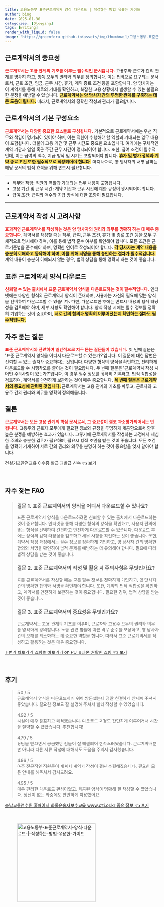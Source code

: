 ```yaml
---
title: 고용노동부 표준근로계약서 양식 다운로드 | 작성하는 방법 유용한 가이드
author: bing
date: 2025-01-30
categories: [Blogging]
tags: [writing]
render_with_liquid: false
image: 'https://greenforu.github.io/assets/img/thumbnail/고용노동부-표준근로계약서-양식-다운로드-|-작성하는-방법-유용한-가이드.webp'
---
```



<h2 id='근로계약서_중요성'>근로계약서의 중요성</h2>

<p><b><span style="color: #ee2323;">근로계약서는 고용 관계의 기초를 이루는 필수적인 문서입니다.</span></b> 고용주와 근로자 간의 관계를 명확히 하고, 양쪽 모두의 권리와 의무를 정의합니다. 이는 법적으로 요구되는 문서로서, 근로 조건, 임금, 근무 시간, 휴가, 계약 종료 조건 등을 포함합니다. 양 당사자는 이 계약서를 통해 서로의 기대를 확인하고, 복잡한 고용 상황에서 발생할 수 있는 불필요한 분쟁을 예방할 수 있습니다. <b><span style="background-color: #ffe066;">근로계약서는 양 당사자 간의 투명한 관계를 구축하는 데 큰 도움이 됩니다.</span></b> 따라서, 근로계약서의 정확한 작성과 관리가 필요합니다.</p>

<h2 id='근로계약서_구성요소'>근로계약서의 기본 구성요소</h2>

<p><b><span style="color: #ee2323;">근로계약서는 다양한 중요한 요소들로 구성됩니다.</span></b> 기본적으로 근로계약서에는 우선 직무와 책임이 명기되어 있어야 하며, 이는 직원이 수행해야 할 역할과 기대되는 업무 내용이 포함됩니다. 더불어 고용 기간 및 근무 시간도 중요한 요소입니다. 여기에는 구체적인 계약 기간과 일일 혹은 주간 근무 시간이 명시되어야 합니다. 또한, 급여 조건이 필수적인데, 이는 급여의 액수, 지급 방식 및 시기도 포함되어야 합니다. <b><span style="background-color: #ffe066;">휴가 및 병가 정책과 계약 종료 조건 또한 필수적으로 작성되어야 합니다.</span></b> 마지막으로, 양 당사자의 서명 날짜는 해당 문서의 법적 효력을 위해 반드시 필요합니다.</p>

<hr />

<ul>
    <li>직무와 책임: 직원의 역할과 기대되는 업무 내용이 포함됩니다.</li>
    <li>고용 기간 및 근무 시간: 계약 기간과 근무 시간에 대한 규정이 명시되어야 합니다.</li>
    <li>급여 조건: 급여의 액수와 지급 방식에 대한 조항이 필요합니다.</li>
</ul>

<hr />

<h2 id='근로계약서_작성_시_고려사항'>근로계약서 작성 시 고려사항</h2>

<p><b><span style="color: #ee2323;">효과적인 근로계약서를 작성하는 것은 양 당사자의 권리와 의무를 명확히 하는 데 매우 중요합니다.</span></b> 계약서를 작성할 때는 직무, 급여, 근무 조건, 휴가 및 종료 조건 등을 모두 구체적으로 명시해야 하며, 이를 통해 법적 준수 여부를 확인해야 합니다. 모든 조건은 근로기준법을 준수해야 하며, 명확한 언어로 작성되어야 합니다. <b><span style="background-color: #ffe066;">각 당사자는 계약 내용을 충분히 이해하고 동의해야 하며, 이를 위해 서명을 통해 승인하는 절차가 필수적입니다.</span></b> 계약 내용이 충분히 이해되지 않는 경우, 법적 상담을 통해 명확히 하는 것이 좋습니다.</p>

<h2 id='표준근로계약서_다운로드'>표준 근로계약서 양식 다운로드</h2>

<p><b><span style="color: #ee2323;">신뢰할 수 있는 출처에서 표준 근로계약서 양식을 다운로드하는 것이 필수적입니다.</span></b> 인터넷에는 다양한 형식의 근로계약서 양식이 존재하며, 사용자는 자신의 필요에 맞는 양식을 선택하여 다운로드할 수 있습니다. 다만, 다운로드한 후에는 반드시 내용의 법적 타당성을 검토해야 하며, 세부 사항도 확인해야 합니다. 양식 작성 시에는 필수 정보를 정확히 기입하는 것이 중요하며, <b><span style="background-color: #ffe066;">서로 간의 합의가 명확히 이루어졌는지 확인하는 절차도 필수적입니다.</span></b></p>

<h2 id='자주묻는질문'>자주 묻는 질문</h2>

<p><b><span style="color: #ee2323;">표준 근로계약서와 관련하여 일반적으로 자주 묻는 질문들이 있습니다.</span></b> 첫 번째 질문은 '표준 근로계약서 양식을 어디서 다운로드할 수 있는가?'입니다. 이 질문에 대한 답변은 신뢰할 수 있는 출처가 중요하다는 것입니다. 다양한 형식의 양식을 확인하고, 편리하게 다운로드할 수 시행착오를 줄이는 것이 필요합니다. 두 번째 질문은 '근로계약서 작성 시 어떤 주의사항이 있는가?'입니다. 이 경우 필수 정보를 정확히 기록하고, 법적 적합성을 검토하며, 계약서를 안전하게 보관하는 것이 매우 중요합니다. <b><span style="background-color: #ffe066;">세 번째 질문은 근로계약서의 중요성에 관련된 것입니다.</span></b> 근로계약서는 고용 관계의 기초를 이루고, 근로자와 고용주 간의 권리와 의무를 명확히 정의해둡니다.</p>

<h2 id='결론'>결론</h2>

<p><b><span style="color: #ee2323;">근로계약서는 모든 고용 관계의 핵심 문서로써, 그 중요성이 결코 과소평가되어서는 안 됩니다.</span></b> 고용주와 근로자 모두에게 필요한 정보와 규정을 투명하게 제공함으로써 향후 높은 분쟁을 예방하는 효과가 있습니다. 그렇기에 근로계약서를 작성하는 과정에서 세심한 주의와 충분한 검토가 필요하며, 필요시 법적 조언을 받는 것이 좋습니다. 모든 조건을 명확히 기재하여 서로 간의 권리와 의무를 분명히 하는 것이 중요함을 잊지 말아야 합니다.</p>


<p><a class="click-button" title="건설기초안전교육 이수증 발급 재발급 신속" href="https://greenforu.github.io/posts/%EA%B1%B4%EC%84%A4%EA%B8%B0%EC%B4%88%EC%95%88%EC%A0%84%EA%B5%90%EC%9C%A1-%EC%9D%B4%EC%88%98%EC%A6%9D-%EB%B0%9C%EA%B8%89-%EC%9E%AC%EB%B0%9C%EA%B8%89-%EC%8B%A0%EC%86%8D/" rel="dofollow">건설기초안전교육 이수증 발급 재발급 신속 👈 보기</a></p><br>
<h2 id='자주_찾는_FAQ'>자주 찾는 FAQ</h2>
<div itemscope="" itemtype="https://schema.org/FAQPage">
<blockquote>
<div itemscope="" itemprop="mainEntity" itemtype="https://schema.org/Question">
<h3 itemprop="name">질문 1. 표준 근로계약서의 양식을 어디서 다운로드할 수 있나요?</h3>
<div itemscope="" itemprop="acceptedAnswer" itemtype="https://schema.org/Answer">
<span itemprop="text">
<p>표준 근로계약서 양식을 다운로드하려면 신뢰할 수 있는 출처에서 다운로드하는 것이 중요합니다. 인터넷을 통해 다양한 형식의 양식을 확인하고, 사용자 편의에 맞는 형식을 선택하여 간편하고 안전하게 다운로드할 수 있습니다. 다운로드 후에는 양식의 법적 타당성을 검토하고 세부 사항을 확인하는 것이 좋습니다. 또한, 계약서 작성 과정에서는 필수 정보를 정확하게 기입하고, 양 당사자 간의 명확한 합의와 서명을 확인하여 법적 문제를 예방하는 데 유의해야 합니다. 필요에 따라 법적 상담을 받는 것이 좋습니다.</p>
</span>
</div>
</div>
<div itemscope="" itemprop="mainEntity" itemtype="https://schema.org/Question">
<h3 itemprop="name">질문 2. 표준 근로계약서의 작성 및 활용 시 주의사항은 무엇인가요?</h3>
<div itemscope="" itemprop="acceptedAnswer" itemtype="https://schema.org/Answer">
<span itemprop="text">
<p>표준 근로계약서를 작성할 때는 모든 필수 정보를 정확하게 기입하고, 양 당사자 간의 명확한 합의와 서명을 확인해야 합니다. 또한, 계약의 법적 적합성을 확인하고, 계약서를 안전하게 보관하는 것이 중요합니다. 필요한 경우, 법적 상담을 받는 것이 좋습니다.</p>
</span>
</div>
</div>
<div itemscope="" itemprop="mainEntity" itemtype="https://schema.org/Question">
<h3 itemprop="name">질문 3. 표준 근로계약서의 중요성은 무엇인가요?</h3>
<div itemscope="" itemprop="acceptedAnswer" itemtype="https://schema.org/Answer">
<span itemprop="text">
<p>근로계약서는 고용 관계의 기초를 이루며, 근로자와 고용주 모두의 권리와 의무를 명확하게 정의합니다. 노동 관련 법률에 따른 의무 준수를 보장하고, 양 당사자 간의 오해를 최소화하는 데 중요한 역할을 합니다. 따라서 표준 근로계약서를 작성하고 활용하는 것은 매우 중요합니다.</p>
</span>
</div>
</div>
</blockquote>
</div>
<p><a class="click-button" title="11번가 바로가기 쇼핑몰 바로가기 on PC 휴대폰 원활한 쇼핑" href="https://greenforu.github.io/posts/11%EB%B2%88%EA%B0%80-%EB%B0%94%EB%A1%9C%EA%B0%80%EA%B8%B0-%EC%87%BC%ED%95%91%EB%AA%B0-%EB%B0%94%EB%A1%9C%EA%B0%80%EA%B8%B0-on-PC-%ED%9C%B4%EB%8C%80%ED%8F%B0-%EC%9B%90%ED%99%9C%ED%95%9C-%EC%87%BC%ED%95%91/" rel="dofollow">11번가 바로가기 쇼핑몰 바로가기 on PC 휴대폰 원활한 쇼핑 👈 보기</a></p><br>
<h2 id='후기'>후기</h2>
<div itemscope itemtype="https://schema.org/Product">
  <blockquote>
  <div itemprop="review" itemscope itemtype="https://schema.org/Review">
      <div itemprop="reviewRating" itemscope itemtype="https://schema.org/Rating"> <span itemprop="ratingValue">5.0</span> / <span itemprop="bestRating">5</span> </div>
      <span itemprop="reviewBody">근로계약서 양식을 다운로드하기 위해 방문했는데 정말 친절하게 안내해 주셔서 좋았습니다. 필요한 정보도 잘 설명해 주셔서 빨리 작성할 수 있었습니다.</span>
  </div>
  <br>
  <div itemprop="review" itemscope itemtype="https://schema.org/Review">
      <div itemprop="reviewRating" itemscope itemtype="https://schema.org/Rating"> <span itemprop="ratingValue">4.92</span> / <span itemprop="bestRating">5</span> </div>
      <span itemprop="reviewBody">시설이 매우 깔끔하고 쾌적했습니다. 다운로드 과정도 간단하게 이루어져서 시간을 절약할 수 있었습니다. 추천합니다!</span>
  </div>
  <br>
  <div itemprop="review" itemscope itemtype="https://schema.org/Review">
      <div itemprop="reviewRating" itemscope itemtype="https://schema.org/Rating"> <span itemprop="ratingValue">4.79</span> / <span itemprop="bestRating">5</span> </div>
      <span itemprop="reviewBody">상담을 받으면서 궁금했던 점들이 잘 해결되어 만족스러웠습니다. 근로계약서뿐만 아니라 다른 서류 작성에 대해서도 도움을 주셔서 감사했습니다.</span>
  </div>
  <br>
  <div itemprop="review" itemscope itemtype="https://schema.org/Review">
      <div itemprop="reviewRating" itemscope itemtype="https://schema.org/Rating"> <span itemprop="ratingValue">4.96</span> / <span itemprop="bestRating">5</span> </div>
      <span itemprop="reviewBody">아주 전문적인 직원들이 계셔서 계약서 작성이 훨씬 수월해졌습니다. 필요한 모든 안내를 해주셔서 감사드려요.</span>
  </div>
  <br>
  <div itemprop="review" itemscope itemtype="https://schema.org/Review">
      <div itemprop="reviewRating" itemscope itemtype="https://schema.org/Rating"> <span itemprop="ratingValue">4.95</span> / <span itemprop="bestRating">5</span> </div>
      <span itemprop="reviewBody">매우 편리한 다운로드 환경이었고, 제공된 양식이 명확해 잘 작성할 수 있었습니다. 정신이 없는 와중에도 편안하게 이용했어요.</span>
  </div>
  </blockquote>
</div>
<p><a class="click-button" title="충남교통연수원 홈페이지 화물운송자보수교육 www.ctti.or.kr 중요 정보" href="https://greenforu.github.io/posts/%EC%B6%A9%EB%82%A8%EA%B5%90%ED%86%B5%EC%97%B0%EC%88%98%EC%9B%90-%ED%99%88%ED%8E%98%EC%9D%B4%EC%A7%80-%ED%99%94%EB%AC%BC%EC%9A%B4%EC%86%A1%EC%9E%90%EB%B3%B4%EC%88%98%EA%B5%90%EC%9C%A1-www.ctti.or.kr-%EC%A4%91%EC%9A%94-%EC%A0%95%EB%B3%B4/" rel="dofollow">충남교통연수원 홈페이지 화물운송자보수교육 www.ctti.or.kr 중요 정보 👈 보기</a></p><br>
<figure class="image"><img src="https://greenforu.github.io/assets/img/thumbnail/고용노동부-표준근로계약서-양식-다운로드-|-작성하는-방법-유용한-가이드.webp" alt="고용노동부-표준근로계약서-양식-다운로드-|-작성하는-방법-유용한-가이드" width="256" height="256"></figure>